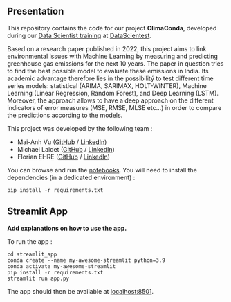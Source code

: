 ## Presentation

This repository contains the code for our project **ClimaConda**, developed during our [Data Scientist training](https://datascientest.com/en/data-scientist-course) at [DataScientest](https://datascientest.com/).


Based on a research paper published in 2022, this project aims to link environmental issues with Machine Learning by measuring and predicting greenhouse gas emissions for the next 10 years. The paper in question tries to find the best possible model to evaluate these emissions in India. Its academic advantage therefore lies in the possibilitý to test different time series models: statistical (ARIMA, SARIMAX, HOLT-WINTER), Machine Learning (Linear Regression, Random Forest), and Deep Learning (LSTM). Moreover, the approach allows to have a deep approach on the different indicators of error measures (MSE, RMSE, MLSE etc...) in order to compare the predictions according to the models.


This project was developed by the following team :

- Mai-Anh Vu ([GitHub](https://github.com/mai-anh-vu) / [LinkedIn](https://www.linkedin.com/in/mai-anh-vu-3449505/))
- Michael Laidet ([GitHub](https://github.com/) / [LinkedIn](http://linkedin.com/))
- Florian EHRE ([GitHub](https://github.com/Flo-Eh) / [LinkedIn](https://www.linkedin.com/in/florian-ehre-01323395/))

You can browse and run the [notebooks](./notebooks). You will need to install the dependencies (in a dedicated environment) :

```
pip install -r requirements.txt
```

## Streamlit App

**Add explanations on how to use the app.**

To run the app :

```shell
cd streamlit_app
conda create --name my-awesome-streamlit python=3.9
conda activate my-awesome-streamlit
pip install -r requirements.txt
streamlit run app.py
```

The app should then be available at [localhost:8501](http://localhost:8501).
